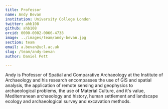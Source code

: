 ```yaml
---
title: Professor
name: Andy Bevan
institution: University College London
twitter: ahb108
github: ahb108
orcid: 0000-0002-0066-4738
image: ../images/team/andy-bevan.jpg
section: team
email: a.bevan@ucl.ac.uk
slug: /team/andy-bevan
author: Daniel Pett

---
```

Andy is Professor of Spatial and Comparative Archaeology at the Institute of Archaeology and his research encompasses
the use of GIS and spatial analysis, the application of remote sensing and geophysics to archaeological problems, the use of
Material Culture, and it's value, Mediterranean archaeology and history, human settlement and landscape ecology and 
archaeological survey and excavation methods.